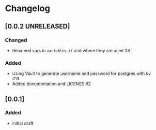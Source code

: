 # Changelog

## [0.0.2 UNRELEASED]

### Changed
- Renamed vars in `variables.tf` and where they are used #8

### Added
- Using Vault to generate username and password for postgres with kv #13
- Added documentation and LICENSE #2

## [0.0.1]

### Added

- Initial draft
